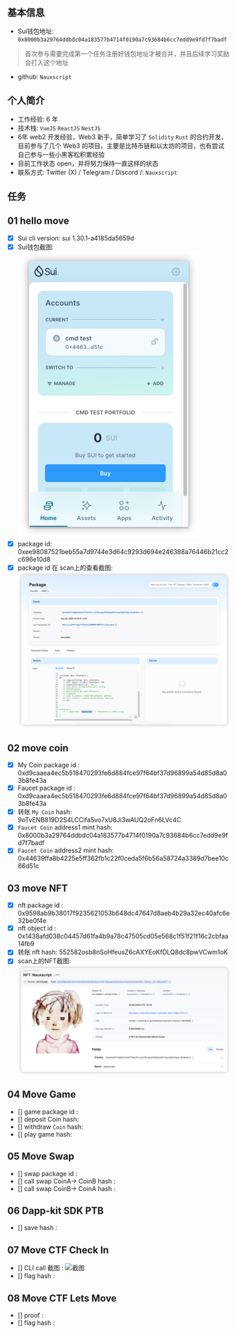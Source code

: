 ## 基本信息
- Sui钱包地址: `0x8000b3a29764ddbdc04a183577b4714f0190a7c93684b6cc7edd9e9fd7f7badf`
> 首次参与需要完成第一个任务注册好钱包地址才被合并，并且后续学习奖励会打入这个地址
- github: `Nauxscript`

## 个人简介
- 工作经验: 6 年
- 技术栈: `VueJS` `ReactJS` `NestJS` 
- 6年 web2 开发经验，Web3 新手，简单学习了 `Solidity` `Rust` 的合约开发，目前参与了几个 Web3 的项目，主要是比特币链和以太坊的项目，也有尝试自己参与一些小黑客松积累经验
- 目前工作状态 open，并将努力保持一直这样的状态
- 联系方式: Twitter (X) / Telegram / Discord /: `Nauxscript`

## 任务

##   01 hello move  
- [x] Sui cli version: sui 1.30.1-a4185da5659d
- [x] Sui钱包截图: ![Sui钱包截图](./images/wallet.png)
- [x] package id: 0xee98087521beb55a7d9744e3d64c9293d694e246388a76446b21cc2c696e10d8 
- [x] package id 在 scan上的查看截图:![Scan截图](./images/package.png)

##   02 move coin
- [x] My Coin package id : 0xd9caaea4ec5b518470293fe6d884fce97f64bf37d96899a54d85d8a03b8fe43a
- [x] Faucet package id : 0xd9caaea4ec5b518470293fe6d884fce97f64bf37d96899a54d85d8a03b8fe43a
- [x] 转账 `My Coin` hash: 9oTvENB819D2S4LCCifa5vo7xU8Ji3wAUQ2oFn6LVc4C
- [x] `Faucet Coin` address1 mint hash: 0x8000b3a29764ddbdc04a183577b4714f0190a7c93684b6cc7edd9e9fd7f7badf
- [x] `Faucet Coin` address2 mint hash: 0x44639ffa8b4225e5ff362fb1c22f0ceda5f6b56a58724a3389d7bee10c86d51c

##   03 move NFT
- [x] nft package id : 0x9598ab9b38017f9235621053b648dc47647d8aeb4b29a32ec40afc6e32be0f4e
- [x] nft object id : 0x1438afd038c04457d61fa4b9a78c47505cd05e568c1f51f21f16c2cbfaa14fb9
- [x] 转账 nft  hash: 552582osb8nSoHfeusZ6cAXYEoKfDLQ8dc8pwVCwm1oK
- [x] scan上的NFT截图:![Scan截图](./images/nft.png)

##   04 Move Game
- [] game package id :
- [] deposit Coin hash:
- [] withdraw `Coin` hash:
- [] play game hash:

##   05 Move Swap
- [] swap package id :
- [] call swap CoinA-> CoinB  hash :
- [] call swap CoinB-> CoinA  hash :

##   06 Dapp-kit SDK PTB
- [] save hash :

##   07 Move CTF Check In
- [] CLI call 截图 : ![截图](./images/你的图片地址)
- [] flag hash :

##   08 Move CTF Lets Move
- [] proof : 
- [] flag hash :